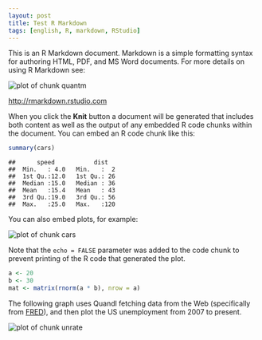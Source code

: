 ```yaml
---
layout: post
title: Test R Markdown
tags: [english, R, markdown, RStudio]
---
```









This is an R Markdown document. Markdown is a simple formatting syntax for authoring HTML, PDF, and MS Word documents. For more details on using R Markdown see:

![plot of chunk quantm](/jekyll/figure/quantm.png) 


http://rmarkdown.rstudio.com

When you click the **Knit** button a document will be generated that includes both content as well as the output of any embedded R code chunks within the document. You can embed an R code chunk like this:


```r
summary(cars)
```

```
##      speed           dist    
##  Min.   : 4.0   Min.   :  2  
##  1st Qu.:12.0   1st Qu.: 26  
##  Median :15.0   Median : 36  
##  Mean   :15.4   Mean   : 43  
##  3rd Qu.:19.0   3rd Qu.: 56  
##  Max.   :25.0   Max.   :120
```


You can also embed plots, for example:

![plot of chunk cars](/jekyll/figure/cars.png) 


Note that the `echo = FALSE` parameter was added to the code chunk to prevent printing of the R code that generated the plot.


```r
a <- 20
b <- 30
mat <- matrix(rnorm(a * b), nrow = a)
```


The following graph uses Quandl fetching data from the Web (specifically from [FRED][FRED]), and then plot the US unemployment from 2007 to present.

![plot of chunk unrate](/jekyll/figure/unrate.png) 


[FRED]: http://research.stlouisfed.org/fred2/

